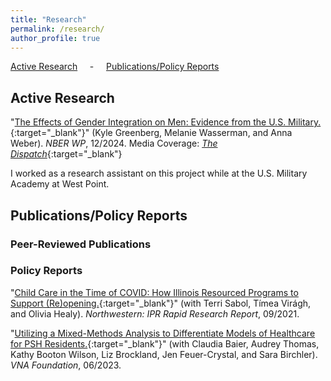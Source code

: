 ```yaml
---
title: "Research"
permalink: /research/
author_profile: true
---
```


[Active Research](#active) &nbsp; &nbsp; - &nbsp; &nbsp; [Publications/Policy Reports](#pubs) &nbsp; &nbsp;

<h2 id="active">
Active Research
</h2>

"[The Effects of Gender Integration on Men: Evidence from the U.S. Military.](https://www.nber.org/papers/w33235){:target="_blank"}" (Kyle Greenberg, Melanie Wasserman, and Anna Weber). *NBER WP*, 12/2024.
Media Coverage: [*The Dispatch*](https://thedispatch.com/article/what-we-know-about-women-in-combat/){:target="_blank"}

I worked as a research assistant on this project while at the U.S. Military Academy at West Point. 

<h2 id="pubs">
Publications/Policy Reports
</h2>

### Peer-Reviewed Publications


### Policy Reports

"[Child Care in the Time of COVID: How Illinois Resourced Programs to Support (Re)opening.](https://www.ipr.northwestern.edu/documents/reports/ipr-rapid-research-report-child-care-in-covid-sept-1-2021.pdf){:target="_blank"}" (with Terri Sabol, Tímea Virágh, and Olivia Healy). *Northwestern: IPR Rapid Research Report*, 09/2021. 

"[Utilizing a Mixed-Methods Analysis to Differentiate Models of Healthcare for PSH Residents.](https://mcusercontent.com/902a1a8f3ffee7d0c482467bb/files/e4efb851-13c0-fb7a-b99d-6e2dde0cdee5/Utilizing_a_Mixed_Methods_Analysis_to_Differentiate_Models_of_Healthcare_for_PSH_Residents_2022.pdf){:target="_blank"}" (with Claudia Baier, Audrey Thomas, Kathy Booton Wilson, Liz Brockland, Jen Feuer-Crystal, and Sara Birchler). *VNA Foundation*, 06/2023.



[anamm]: https://sites.google.com/view/ana-moreno-maldonado/
[aplantinga]: https://www.bren.ucsb.edu/people/Faculty/andrew_plantinga.htm
[avb]: http://www.arthurvanbenthem.com/
[ccostello]: https://christopherjcostello.com/
[dfrye]: https://dustinfrye.github.io/
[dhc]: https://hernandezcortes.github.io/
[dmb]: https://www.devinbunten.com/
[eberkes]: https://sites.google.com/view/enricoberkes/home
[exf]: https://sites.google.com/site/ellenxfu/home
[jlin]: http://www.jlin.org
[kjack]: http://kelseyjack.bren.ucsb.edu/
[lar]: https://lyndseyrolheiser.com/
[led]: [https://www.lauraedee.com/]
[odeschenes]: https://econ.ucsb.edu/~olivier/
[poliva]: https://dornsife.usc.edu/paulina-oliva/
[pjf]: https://www.pauljferraro.com/
[ruben]: https://sites.google.com/view/rubengaetani
[vkb]: https://vkbostwick.weebly.com/
